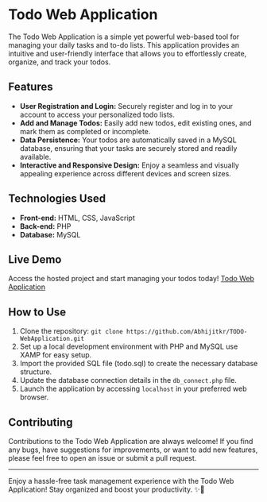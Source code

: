 # Todo Web Application

The Todo Web Application is a simple yet powerful web-based tool for managing your daily tasks and to-do lists. This application provides an intuitive and user-friendly interface that allows you to effortlessly create, organize, and track your todos.

## Features
- **User Registration and Login:** Securely register and log in to your account to access your personalized todo lists.
- **Add and Manage Todos:** Easily add new todos, edit existing ones, and mark them as completed or incomplete.
- **Data Persistence:** Your todos are automatically saved in a MySQL database, ensuring that your tasks are securely stored and readily available.
- **Interactive and Responsive Design:** Enjoy a seamless and visually appealing experience across different devices and screen sizes.

## Technologies Used
- **Front-end:** HTML, CSS, JavaScript
- **Back-end:** PHP
- **Database:** MySQL

## Live Demo
Access the hosted project and start managing your todos today! [Todo Web Application](https://myawesometodo.000webhostapp.com/)

## How to Use
1. Clone the repository: `git clone https://github.com/Abhijitkr/TODO-WebApplication.git`
2. Set up a local development environment with PHP and MySQL use XAMP for easy setup.
3. Import the provided SQL file (todo.sql) to create the necessary database structure.
4. Update the database connection details in the `db_connect.php` file.
5. Launch the application by accessing `localhost` in your preferred web browser.

## Contributing
Contributions to the Todo Web Application are always welcome! If you find any bugs, have suggestions for improvements, or want to add new features, please feel free to open an issue or submit a pull request.

---

Enjoy a hassle-free task management experience with the Todo Web Application! Stay organized and boost your productivity. ✨📝
